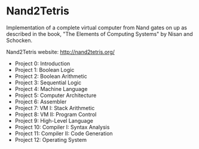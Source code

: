 # Nand2Tetris

Implementation of a complete virtual computer from Nand gates on up as described in the book,
"The Elements of Computing Systems" by Nisan and Schocken.

Nand2Tetris website: http://nand2tetris.org/

* Project 0: Introduction
* Project 1: Boolean Logic
* Project 2: Boolean Arithmetic
* Project 3: Sequential Logic
* Project 4: Machine Language
* Project 5: Computer Architecture
* Project 6: Assembler
* Project 7: VM I: Stack Arithmetic
* Project 8: VM II: Program Control
* Project 9: High-Level Language
* Project 10: Compiler I: Syntax Analysis
* Project 11: Compiler II: Code Generation
* Project 12: Operating System
